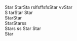   Star
StarSta  rslfsffsfsStar
vvStar  
S tarStar
Star  
StarStar  
StarStarss  
Stars ss 
Star
Star  
Star
  
